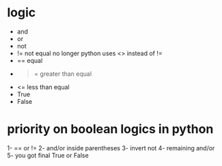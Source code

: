 # logic
- and
- or
- not
- != not equal no longer python uses <> instead of !=
- == equal
- >= greater than equal
- <= less than equal
- True
- False

# priority on boolean logics in python
1- == or !=
2- and/or inside parentheses
3- invert not
4- remaining and/or
5- you got final True or False
